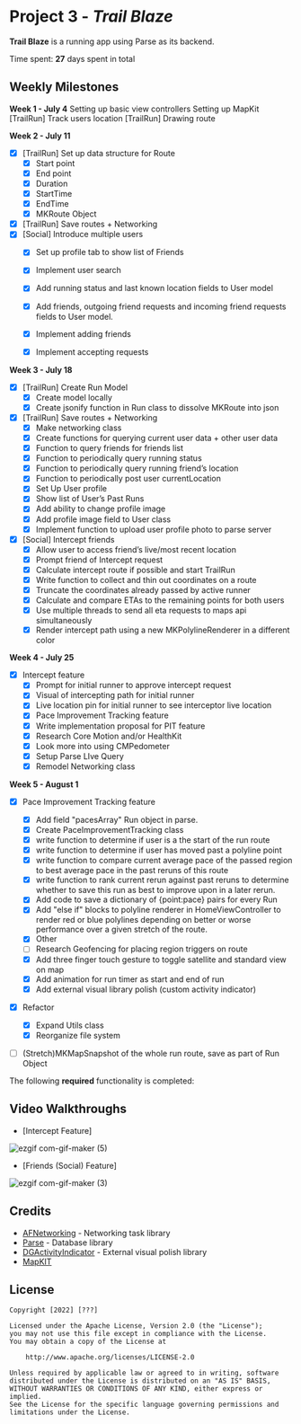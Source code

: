 # Project 3 - *Trail Blaze*

**Trail Blaze** is a running app using Parse as its backend.

Time spent: **27** days spent in total

## Weekly Milestones
**Week 1 - July 4**
Setting up basic view controllers
Setting up MapKit
[TrailRun] Track users location
[TrailRun] Drawing route

**Week 2 - July 11**
- [x] [TrailRun] Set up data structure for Route
	- [x] Start point
	- [x] End point
	- [x] Duration
	- [x] StartTime
	- [x] EndTime
	- [x] MKRoute Object
- [x] [TrailRun] Save routes + Networking
- [x] [Social] Introduce multiple users
	- [x] Set up profile tab to show list of Friends 
	- [x] Implement user search
	- [x] Add running status and last known location fields to User model
	- [x] Add friends, outgoing friend requests and incoming friend requests fields to User model.
	- [x] Implement adding friends 
	- [x] Implement accepting requests


**Week 3 - July 18**
- [x] [TrailRun] Create Run Model
	- [x] Create model locally
	- [x] Create jsonify function in Run class to dissolve MKRoute into json
- [x] [TrailRun] Save routes + Networking
    - [x] Make networking class
	- [x] Create functions for querying current user data + other user data
	- [x] Function to query friends for friends list
	- [x] Function to periodically query running status
	- [x] Function to periodically query running friend’s location
	- [x] Function to periodically post user currentLocation
	- [x] Set Up User profile
	- [x] Show list of User’s Past Runs
	- [x] Add ability to change profile image
	- [x] Add profile image field to User class
	- [x] Implement function to upload user profile photo to parse server

- [x] [Social] Intercept friends
	- [x] Allow user to access friend’s live/most recent location
	- [x] Prompt friend of Intercept request
	- [x] Calculate intercept route if possible and start TrailRun
	- [x] Write function to collect and thin out coordinates on a route
	- [x] Truncate the coordinates already passed by active runner
	- [x] Calculate and compare ETAs to the remaining points for both users
	- [x] Use multiple threads to send all eta requests to maps api simultaneously
	- [x] Render intercept path using a new MKPolylineRenderer in a different color

**Week 4 - July 25**
- [x] Intercept feature
	- [x] Prompt for initial runner to approve intercept request
	- [x] Visual of intercepting path for initial runner
	- [x] Live location pin for initial runner to see interceptor live location
	- [x] Pace Improvement Tracking feature
	- [x] Write implementation proposal for PIT feature
	- [x] Research Core Motion and/or HealthKit
	- [x] Look more into using CMPedometer
	- [x] Setup Parse LIve Query
	- [x] Remodel Networking class

**Week 5 - August 1**

- [x] Pace Improvement Tracking feature
	- [x] Add field "pacesArray" Run object in parse.
	- [x] Create PaceImprovementTracking class
	- [x] write function to determine if user is a the start of the run route
	- [x] write function to determine if user has moved past a polyline point
	- [x] write function to compare current average pace of the passed region to best average pace in the past reruns of this route
	- [x] write function to rank current rerun against past reruns to determine whether to save this run as best to improve upon in a later rerun.
	- [x] Add code to save a dictionary of {point:pace} pairs for every Run
	- [x] Add "else if" blocks to polyline renderer in HomeViewController to render red or blue polylines depending on better or worse performance over a given stretch of the route.
	- [x] Other
	- [ ] Research Geofencing for placing region triggers on route
	- [x] Add three finger touch gesture to toggle satellite and standard view on map
	- [x] Add animation for run timer as start and end of run
	- [x] Add external visual library polish (custom activity indicator)
- [x] Refactor
    - [x] Expand Utils class
    - [x] Reorganize file system
- [ ] (Stretch)MKMapSnapshot of the whole run route, save as part of Run Object


The following **required** functionality is completed:

## Video Walkthroughs
- [Intercept Feature]


![ezgif com-gif-maker (5)](https://user-images.githubusercontent.com/74246331/183230386-82448b54-816c-4a9a-ace7-894e58ec773a.gif)



- [Friends (Social) Feature]


![ezgif com-gif-maker (3)](https://user-images.githubusercontent.com/74246331/183229876-84fabb0c-5601-40ef-8f2c-c01e2cffda35.gif)



## Credits

- [AFNetworking](https://github.com/AFNetworking/AFNetworking) - Networking task library
- [Parse](https://github.com/parse-community) - Database library
- [DGActivityIndicator](https://github.com/ninjaprox/DGActivityIndicatorView) - External visual polish library
- [MapKIT](https://developer.apple.com/documentation/mapkit?language=objc)


## License

    Copyright [2022] [???]

    Licensed under the Apache License, Version 2.0 (the "License");
    you may not use this file except in compliance with the License.
    You may obtain a copy of the License at

        http://www.apache.org/licenses/LICENSE-2.0

    Unless required by applicable law or agreed to in writing, software
    distributed under the License is distributed on an "AS IS" BASIS,
    WITHOUT WARRANTIES OR CONDITIONS OF ANY KIND, either express or implied.
    See the License for the specific language governing permissions and
    limitations under the License.
